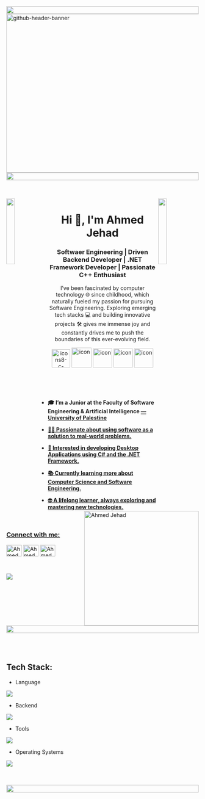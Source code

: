 <img src="https://i.imgur.com/dBaSKWF.gif" height="20" width="100%">

<img width="1532" height="416" alt="github-header-banner" src="https://github.com/user-attachments/assets/da6add86-d9d0-4798-a1a8-d220606fd8d2" />
<img src="https://i.imgur.com/dBaSKWF.gif" height="20" width="100%">


<br/><br/>
<img align="left" src="https://user-images.githubusercontent.com/65187002/144930161-2f783401-8d27-4fdf-a2f7-cc0ba32f1f1f.gif" width="21%" style="display:inline;">
<img align="right" src="https://user-images.githubusercontent.com/65187002/144930161-2f783401-8d27-4fdf-a2f7-cc0ba32f1f1f.gif" width="21%" style="display:inline;">
<h1 align="center">Hi 👋, I'm Ahmed Jehad</h1>
<h3 align="center">Softwaer Engineering | Driven Backend Developer | .NET Framework Developer | Passionate C++ Enthusiast</h3>
<p align="center">
I’ve been fascinated by computer technology 🌐 since childhood, which naturally fueled my passion for pursuing Software Engineering. Exploring emerging tech stacks 💻 and building innovative projects 🛠️ gives me immense joy and constantly drives me to push the boundaries of this ever-evolving field.</p>
<p align="center">

<div align="center">
	  <img width="48" height="48" alt="icons8-c-programming-48" src="https://github.com/user-attachments/assets/4528510e-d09f-4fdd-a661-c044d3374bf2" />
	  <img src="https://techstack-generator.vercel.app/cpp-icon.svg" alt="icon" width="52" style="width: 52px; height: 52px; margin-right: 0px; margin-bottom: 0px;" />
 	  <img src="https://techstack-generator.vercel.app/csharp-icon.svg" alt="icon" width="50" height="50" />
  	  <img src="https://techstack-generator.vercel.app/python-icon.svg" alt="icon" width="50" height="50" />
  	  <img src="https://techstack-generator.vercel.app/java-icon.svg" alt="icon" width="50" height="50" />




</div>

<br><br><br>

<img  align="right" width="300" alt="Ahmed Jehad" src="https://github.com/user-attachments/assets/87b78862-0db2-4e40-b5a5-a59751602e12" />

- **🎓 I’m a Junior at the Faculty of Software Engineering & Artificial Intelligence <a href="https://up.edu.ps/ar/" />
 — University of Palestine**

- **👨‍💻 Passionate about using software as a solution to real-world problems.**
  
- **💾 Interested in developing Desktop Applications using C# and the .NET Framework.**

- **📚 Currently learning more about Computer Science and Software Engineering.**
  

- **🤓 A lifelong learner, always exploring and mastering new technologies.**

<br>
<h3 align="left">Connect with me:</h3>
<p align="left">
<a href="https://www.linkedin.com/in/ahmed-j-al-mobayed/" target="blank"><img align="center" src="https://raw.githubusercontent.com/rahuldkjain/github-profile-readme-generator/master/src/images/icons/Social/linked-in-alt.svg" alt="Ahmed Jehad" height="30" width="40" /></a>
<a href="mailto:enginnerahemdjehad2004@gmail.com" target="blank"><img align="center" src="https://raw.githubusercontent.com/maurodesouza/profile-readme-generator/master/src/assets/icons/social/gmail/default.svg" alt="Ahmed Jehad" height="30" width="40" /></a>
<a href="https://www.facebook.com/ahmedAbouJihad2004/" target="blank"><img align="center" src="https://raw.githubusercontent.com/rahuldkjain/github-profile-readme-generator/master/src/images/icons/Social/facebook.svg" alt="Ahmed Jehad" height="30" width="40" /></a>
</p>
<br>

[![](https://visitcount.itsvg.in/api?id=glrandula&icon=0&color=2)](https://visitcount.itsvg.in)

<img src="https://i.imgur.com/dBaSKWF.gif" height="20" width="100%">

<br/><br/>
<h2 align="left">Tech Stack:</h2>

- Language
<p></p>
<p align="left">
  <a href="https://skillicons.dev">
    <img src="https://skillicons.dev/icons?i=c,cpp,cs,java,python," />
  </a>
</p>



- Backend
<p align="left">
  <a href="https://skillicons.dev">
    <img src="https://skillicons.dev/icons?i=dotnet" />
  </a>
</p>


- Tools
<p align="left">
  <a href="https://skillicons.dev">
    <img src="https://skillicons.dev/icons?i=git,github,figma,vscode,clion,visualstudio" />
  </a>
</p>

-  Operating Systems
<p align="left">
  <a href="https://skillicons.dev">
    <img src="https://skillicons.dev/icons?i=windows" />
  </a>
</p>
<br/><br/>
<img src="https://i.imgur.com/dBaSKWF.gif" height="20" width="100%">


<br/><br/>


